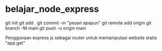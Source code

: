 # belajar_node_express

git init
git add .
git commit -m "pesan apapun"
git remote add origin <link githubmu>
git branch -M main
git push -u origin main

Penggunaan express js sebagai router untuk memanipulasi website statis "app.get"
